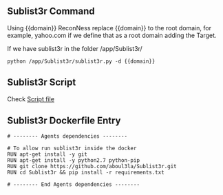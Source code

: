 ## Sublist3r Command

Using {{domain}} ReconNess replace {{domain}} to the root domain, for example, yahoo.com if we define that as a root domain adding the Target.

If we have sublist3r in the folder /app/Sublist3r/

```
python /app/Sublist3r/sublist3r.py -d {{domain}}
```

## Sublist3r Script

Check [Script file](https://github.com/reconness/reconness-agents/blob/master/Sublist3r/Script)

## Sublist3r Dockerfile Entry

```
# -------- Agents dependencies -------- 

# To allow run sublist3r inside the docker
RUN apt-get install -y git
RUN apt-get install -y python2.7 python-pip
RUN git clone https://github.com/aboul3la/Sublist3r.git
RUN cd Sublist3r && pip install -r requirements.txt

# -------- End Agents dependencies --------
```

